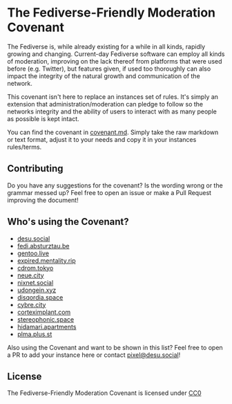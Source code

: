 # The Fediverse-Friendly Moderation Covenant

The Fediverse is, while already existing for a while in all kinds, rapidly growing and changing. Current-day Fediverse software can employ all kinds of moderation, improving on the lack thereof from platforms that were used before (e.g. Twitter), but features given, if used too thoroughly can also impact the integrity of the natural growth and communication of the network.

This covenant isn't here to replace an instances set of rules. It's simply an extension that administration/moderation can pledge to follow so the networks integrity and the ability of users to interact with as many people as possible is kept intact.

You can find the covenant in [covenant.md](covenant.md). Simply take the raw markdown or text format, adjust it to your needs  and copy it in your instances rules/terms.

## Contributing

Do you have any suggestions for the covenant? Is the wording wrong or the grammar messed up? Feel free to open an issue or make a Pull Request improving the document!

## Who's using the Covenant?

* [desu.social](https://desu.social)
* [fedi.absturztau.be](https://fedi.absturztau.be)
* [gentoo.live](https://gentoo.live)
* [expired.mentality.rip](https://expired.mentality.rip)
* [cdrom.tokyo](https://cdrom.tokyo)
* [neue.city](https://neue.city)
* [nixnet.social](https://nixnet.social)
* [udongein.xyz](https://udongein.xyz)
* [disqordia.space](https://disqordia.space)
* [cybre.city](https://cybre.city/)
* [corteximplant.com](https://corteximplant.com/)
* [stereophonic.space](https://stereophonic.space)
* [hidamari.apartments](https://hidamari.apartments/)
* [plma.plus.st](https://plma.plus.st/)

Also using the Covenant and want to be shown in this list? Feel free to open a PR to add your instance here or contact [pixel@desu.social](https://desu.social/@pixel)!

## License

The Fediverse-Friendly Moderation Covenant is licensed under [CC0](LICENSE)

